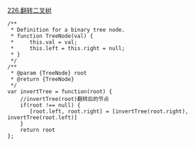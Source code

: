 [226.翻转二叉树](https://leetcode-cn.com/problems/invert-binary-tree/)


```
/**
 * Definition for a binary tree node.
 * function TreeNode(val) {
 *     this.val = val;
 *     this.left = this.right = null;
 * }
 */
/**
 * @param {TreeNode} root
 * @return {TreeNode}
 */
var invertTree = function(root) {
    //invertTree(root)翻转后的节点
    if(root !== null) {
       [root.left, root.right] = [invertTree(root.right), invertTree(root.left)]
    }
    return root
};
```
